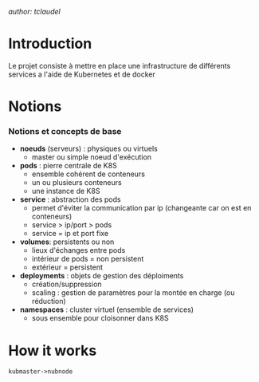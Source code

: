 _author: tclaudel_
# Introduction
Le projet consiste à mettre en place une infrastructure de différents services a l'aide de Kubernetes et de docker
# Notions
### Notions et concepts de base
* **noeuds** (serveurs) : physiques ou virtuels
	- master ou simple noeud d'exécution
* **pods** : pierre centrale de K8S
	 - ensemble cohérent de conteneurs
	 - un ou plusieurs conteneurs
	 - une instance de K8S
* **service** : abstraction des pods
	 - permet d'éviter la communication par ip (changeante car on est en conteneurs)
	 - service > ip/port > pods
	 - service = ip et port fixe
* **volumes**: persistents ou non
	 - lieux d'échanges entre pods
	 - intérieur de pods = non persistent
	 - extérieur = persistent
* **deployments** : objets de gestion des déploiments
	 - création/suppression
	 - scaling : gestion de paramètres pour la montée en charge (ou réduction)
* **namespaces** : cluster virtuel (ensemble de services)
	*  sous ensemble pour cloisonner dans K8S
# How it works
```sequence {theme="hand"}
kubmaster->nubnode
```